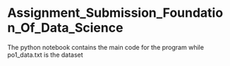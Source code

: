 # Assignment_Submission_Foundation_Of_Data_Science

The python notebook contains the main code for the program while po1_data.txt is the dataset

